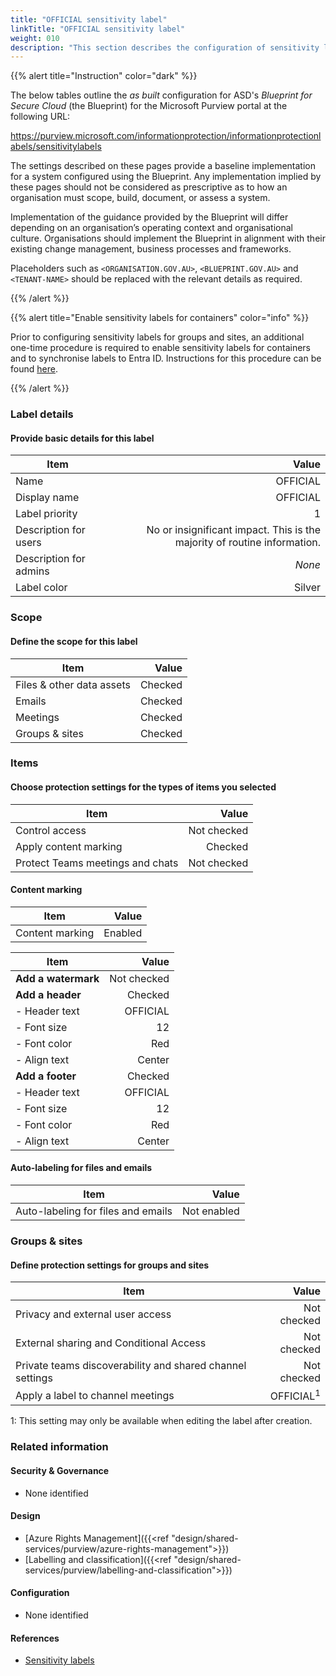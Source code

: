 ```yaml
---
title: "OFFICIAL sensitivity label"
linkTitle: "OFFICIAL sensitivity label"
weight: 010
description: "This section describes the configuration of sensitivity labels within Microsoft Purview associated with systems built according to guidance in ASD's Blueprint for Secure Cloud."
---
```


{{% alert title="Instruction" color="dark" %}}

The below tables outline the *as built* configuration for ASD's *Blueprint for Secure Cloud* (the Blueprint) for the Microsoft Purview portal at the following URL:

<https://purview.microsoft.com/informationprotection/informationprotectionlabels/sensitivitylabels>

The settings described on these pages provide a baseline implementation for a system configured using the Blueprint. Any implementation implied by these pages should not be considered as prescriptive as to how an organisation must scope, build, document, or assess a system.

Implementation of the guidance provided by the Blueprint will differ depending on an organisation’s operating context and organisational culture. Organisations should implement the Blueprint in alignment with their existing change management, business processes and frameworks.

Placeholders such as `<ORGANISATION.GOV.AU>`, `<BLUEPRINT.GOV.AU>` and `<TENANT-NAME>` should be replaced with the relevant details as required.

{{% /alert %}}

{{% alert title="Enable sensitivity labels for containers" color="info" %}}

Prior to configuring sensitivity labels for groups and sites, an additional one-time procedure is required to enable sensitivity labels for containers and to synchronise labels to Entra ID. Instructions for this procedure can be found [here](https://learn.microsoft.com/en-au/purview/sensitivity-labels-teams-groups-sites#how-to-enable-sensitivity-labels-for-containers-and-synchronize-labels).

{{% /alert %}}

### Label details

#### Provide basic details for this label

| Item                   |                                                                    Value |
| ---------------------- | -----------------------------------------------------------------------: |
| Name                   |                                                                 OFFICIAL |
| Display name           |                                                                 OFFICIAL |
| Label priority         |                                                                        1 |
| Description for users  | No or insignificant impact. This is the majority of routine information. |
| Description for admins |                                                                   *None* |
| Label color            |                                                                   Silver |

### Scope

#### Define the scope for this label

| Item                      |   Value |
| ------------------------- | ------: |
| Files & other data assets | Checked |
| Emails                    | Checked |
| Meetings                  | Checked |
| Groups & sites            | Checked |

### Items

#### Choose protection settings for the types of items you selected

| Item                             |       Value |
| -------------------------------- | ----------: |
| Control access                   | Not checked |
| Apply content marking            |     Checked |
| Protect Teams meetings and chats | Not checked |

#### Content marking

| Item            |   Value |
| --------------- | ------: |
| Content marking | Enabled |

| Item                |       Value |
| ------------------- | ----------: |
| **Add a watermark** | Not checked |
| **Add a header**    |     Checked |
| - Header text       |    OFFICIAL |
| - Font size         |          12 |
| - Font color        |         Red |
| - Align text        |      Center |
| **Add a footer**    |     Checked |
| - Header text       |    OFFICIAL |
| - Font size         |          12 |
| - Font color        |         Red |
| - Align text        |      Center |

#### Auto-labeling for files and emails

| Item                               |       Value |
| ---------------------------------- | ----------: |
| Auto-labeling for files and emails | Not enabled |

### Groups & sites

#### Define protection settings for groups and sites

| Item                                                      |                Value |
| --------------------------------------------------------- | -------------------: |
| Privacy and external user access                          |          Not checked |
| External sharing and Conditional Access                   |          Not checked |
| Private teams discoverability and shared channel settings |          Not checked |
| Apply a label to channel meetings                         | OFFICIAL<sup>1</sup> |

1: This setting may only be available when editing the label after creation.

### Related information

#### Security & Governance

* None identified
  
#### Design

* [Azure Rights Management]({{<ref "design/shared-services/purview/azure-rights-management">}})
* [Labelling and classification]({{<ref "design/shared-services/purview/labelling-and-classification">}})
  
#### Configuration

* None identified

#### References

* [Sensitivity labels](https://learn.microsoft.com/en-gb/purview/sensitivity-labels)
